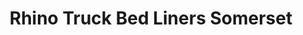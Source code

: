 ---
title: "Rhino Truck Bed Liners Somerset"
url: /bossier-city/rhino-truck-bed-liners-somerset/
shop: Autowerkstatt
---